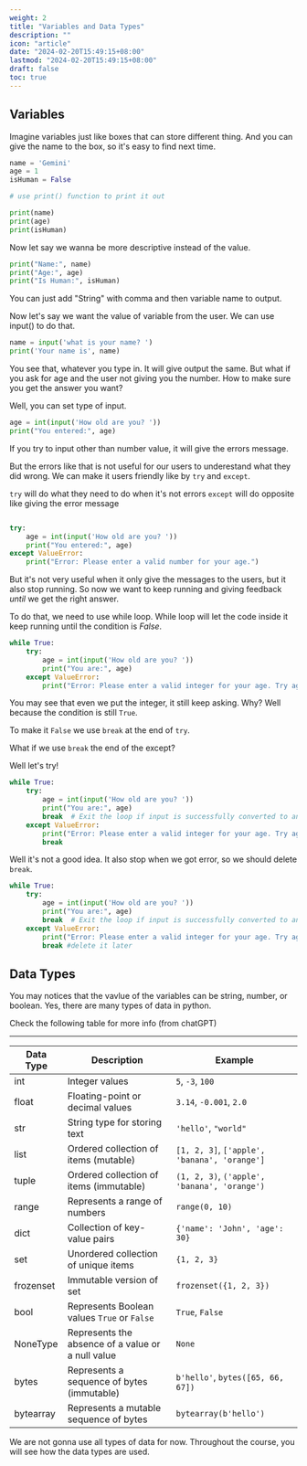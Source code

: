 ```yaml
---
weight: 2
title: "Variables and Data Types"
description: ""
icon: "article"
date: "2024-02-20T15:49:15+08:00"
lastmod: "2024-02-20T15:49:15+08:00"
draft: false
toc: true
---
```


## Variables

Imagine variables just like boxes that can store different thing. And you can give the name to the box, so it's easy to find next time.

```python
name = 'Gemini'
age = 1
isHuman = False

# use print() function to print it out

print(name)
print(age)
print(isHuman)
```

Now let say we wanna be more descriptive instead of the value.

```python
print("Name:", name)
print("Age:", age)
print("Is Human:", isHuman)
```

You can just add "String" with comma and then variable name to output.

Now let's say we want the value of variable from the user. We can use input() to do that.

```python
name = input('what is your name? ')
print('Your name is', name)
```

You see that, whatever you type in. It will give output the same.
But what if you ask for age and the user not giving you the number. How to make sure you get the answer you want?

Well, you can set type of input.

```python
age = int(input('How old are you? '))
print("You entered:", age)
```

If you try to input other than number value, it will give the errors message.

But the errors like that is not useful for our users to underestand what they did wrong. We can make it users friendly like by ```try``` and ```except```.

```try``` will do what they need to do when it's not errors
```except``` will do opposite like giving the error message

```python

try:
    age = int(input('How old are you? '))
    print("You entered:", age)
except ValueError:
    print("Error: Please enter a valid number for your age.")
```

But it's not very useful when it only give the messages to the users, but it also stop running. So now we want to keep running and giving feedback *until* we get the right answer.

To do that, we need to use while loop. While loop will let the code inside it keep running until the condition is *False*.

```python
while True:
    try:
        age = int(input('How old are you? '))
        print("You are:", age)
    except ValueError:
        print("Error: Please enter a valid integer for your age. Try again.")
```

You may see that even we put the integer, it still keep asking. Why? Well because the condition is still `True`.

To make it `False` we use `break` at the end of `try`.

What if we use `break` the end of the except?

Well let's try!

```python
while True:
    try:
        age = int(input('How old are you? '))
        print("You are:", age)
        break  # Exit the loop if input is successfully converted to an integer
    except ValueError:
        print("Error: Please enter a valid integer for your age. Try again.")
        break
```

Well it's not a good idea. It also stop when we got error, so we should delete `break`.

```python
while True:
    try:
        age = int(input('How old are you? '))
        print("You are:", age)
        break  # Exit the loop if input is successfully converted to an integer
    except ValueError:
        print("Error: Please enter a valid integer for your age. Try again.")
        break #delete it later
```

## Data Types

You may notices that the vavlue of the variables can be string, number, or boolean. Yes, there are many types of data in python.

Check the following table for more info (from chatGPT)

---


| Data Type    | Description                                       | Example                      |
|--------------|---------------------------------------------------|------------------------------|
| int          | Integer values                                   | `5`, `-3`, `100`             |
| float        | Floating-point or decimal values                 | `3.14`, `-0.001`, `2.0`      |
| str          | String type for storing text                      | `'hello'`, `"world"`         |
| list         | Ordered collection of items (mutable)            | `[1, 2, 3]`, `['apple', 'banana', 'orange']` |
| tuple        | Ordered collection of items (immutable)          | `(1, 2, 3)`, `('apple', 'banana', 'orange')` |
| range        | Represents a range of numbers                    | `range(0, 10)`               |
| dict         | Collection of key-value pairs                    | `{'name': 'John', 'age': 30}` |
| set          | Unordered collection of unique items             | `{1, 2, 3}`                  |
| frozenset    | Immutable version of set                         | `frozenset({1, 2, 3})`       |
| bool         | Represents Boolean values `True` or `False`      | `True`, `False`              |
| NoneType     | Represents the absence of a value or a null value| `None`                       |
| bytes        | Represents a sequence of bytes (immutable)       | `b'hello'`, `bytes([65, 66, 67])` |
| bytearray    | Represents a mutable sequence of bytes           | `bytearray(b'hello')`        |
We are not gonna use all types of data for now. Throughout the course, you will see how the data types are used.